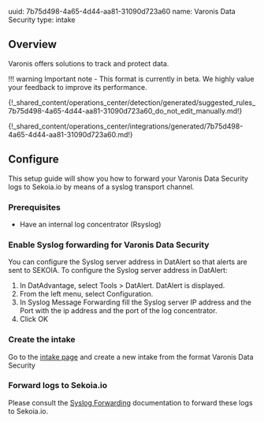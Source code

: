 uuid: 7b75d498-4a65-4d44-aa81-31090d723a60
name: Varonis Data Security
type: intake

## Overview

Varonis offers solutions to track and protect data.


!!! warning
    Important note - This format is currently in beta. We highly value your feedback to improve its performance.

{!_shared_content/operations_center/detection/generated/suggested_rules_7b75d498-4a65-4d44-aa81-31090d723a60_do_not_edit_manually.md!}

{!_shared_content/operations_center/integrations/generated/7b75d498-4a65-4d44-aa81-31090d723a60.md!}

## Configure

This setup guide will show you how to forward your Varonis Data Security logs
to Sekoia.io by means of a syslog transport channel.

### Prerequisites

- Have an internal log concentrator (Rsyslog)

### Enable Syslog forwarding for Varonis Data Security

You can configure the Syslog server address in DatAlert so that alerts are sent to SEKOIA. To configure the
Syslog server address in DatAlert:

1. In DatAdvantage, select Tools > DatAlert. DatAlert is displayed.
2. From the left menu, select Configuration.
3. In Syslog Message Forwarding fill the Syslog server IP address and the Port with the ip address and the port of the log concentrator.
4. Click OK

### Create the intake

Go to the [intake page](https://app.sekoia.io/operations/intakes) and create a new intake from the format Varonis Data Security

### Forward logs to Sekoia.io

Please consult the [Syslog Forwarding](../../../ingestion_methods/sekoiaio_forwarder/) documentation to forward these logs to Sekoia.io.
